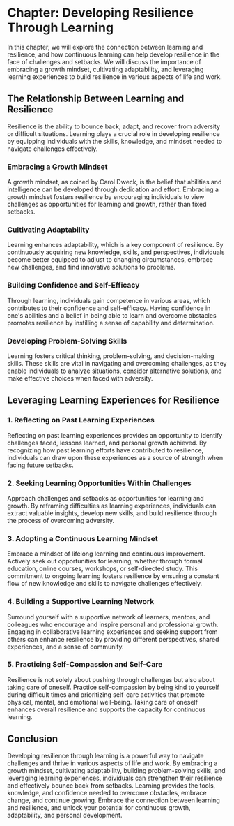 Chapter: Developing Resilience Through Learning
===============================================

In this chapter, we will explore the connection between learning and resilience, and how continuous learning can help develop resilience in the face of challenges and setbacks. We will discuss the importance of embracing a growth mindset, cultivating adaptability, and leveraging learning experiences to build resilience in various aspects of life and work.

The Relationship Between Learning and Resilience
------------------------------------------------

Resilience is the ability to bounce back, adapt, and recover from adversity or difficult situations. Learning plays a crucial role in developing resilience by equipping individuals with the skills, knowledge, and mindset needed to navigate challenges effectively.

### Embracing a Growth Mindset

A growth mindset, as coined by Carol Dweck, is the belief that abilities and intelligence can be developed through dedication and effort. Embracing a growth mindset fosters resilience by encouraging individuals to view challenges as opportunities for learning and growth, rather than fixed setbacks.

### Cultivating Adaptability

Learning enhances adaptability, which is a key component of resilience. By continuously acquiring new knowledge, skills, and perspectives, individuals become better equipped to adjust to changing circumstances, embrace new challenges, and find innovative solutions to problems.

### Building Confidence and Self-Efficacy

Through learning, individuals gain competence in various areas, which contributes to their confidence and self-efficacy. Having confidence in one's abilities and a belief in being able to learn and overcome obstacles promotes resilience by instilling a sense of capability and determination.

### Developing Problem-Solving Skills

Learning fosters critical thinking, problem-solving, and decision-making skills. These skills are vital in navigating and overcoming challenges, as they enable individuals to analyze situations, consider alternative solutions, and make effective choices when faced with adversity.

Leveraging Learning Experiences for Resilience
----------------------------------------------

### 1. Reflecting on Past Learning Experiences

Reflecting on past learning experiences provides an opportunity to identify challenges faced, lessons learned, and personal growth achieved. By recognizing how past learning efforts have contributed to resilience, individuals can draw upon these experiences as a source of strength when facing future setbacks.

### 2. Seeking Learning Opportunities Within Challenges

Approach challenges and setbacks as opportunities for learning and growth. By reframing difficulties as learning experiences, individuals can extract valuable insights, develop new skills, and build resilience through the process of overcoming adversity.

### 3. Adopting a Continuous Learning Mindset

Embrace a mindset of lifelong learning and continuous improvement. Actively seek out opportunities for learning, whether through formal education, online courses, workshops, or self-directed study. This commitment to ongoing learning fosters resilience by ensuring a constant flow of new knowledge and skills to navigate challenges effectively.

### 4. Building a Supportive Learning Network

Surround yourself with a supportive network of learners, mentors, and colleagues who encourage and inspire personal and professional growth. Engaging in collaborative learning experiences and seeking support from others can enhance resilience by providing different perspectives, shared experiences, and a sense of community.

### 5. Practicing Self-Compassion and Self-Care

Resilience is not solely about pushing through challenges but also about taking care of oneself. Practice self-compassion by being kind to yourself during difficult times and prioritizing self-care activities that promote physical, mental, and emotional well-being. Taking care of oneself enhances overall resilience and supports the capacity for continuous learning.

Conclusion
----------

Developing resilience through learning is a powerful way to navigate challenges and thrive in various aspects of life and work. By embracing a growth mindset, cultivating adaptability, building problem-solving skills, and leveraging learning experiences, individuals can strengthen their resilience and effectively bounce back from setbacks. Learning provides the tools, knowledge, and confidence needed to overcome obstacles, embrace change, and continue growing. Embrace the connection between learning and resilience, and unlock your potential for continuous growth, adaptability, and personal development.
